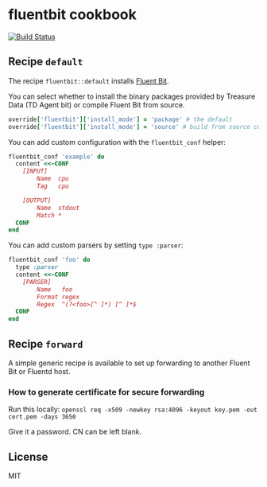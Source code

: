 # fluentbit cookbook

[![Build Status](https://travis-ci.org/infertux/chef-fluentbit.svg?branch=master)](https://travis-ci.org/infertux/chef-fluentbit)

## Recipe `default`

The recipe `fluentbit::default` installs [Fluent Bit](http://fluentbit.io).

You can select whether to install the binary packages provided by Treasure Data (TD Agent bit) or compile Fluent Bit from source.

```ruby
override['fluentbit']['install_mode'] = 'package' # the default
override['fluentbit']['install_mode'] = 'source' # build from source code
```

You can add custom configuration with the `fluentbit_conf` helper:

```ruby
fluentbit_conf 'example' do
  content <<~CONF
    [INPUT]
        Name  cpu
        Tag   cpu

    [OUTPUT]
        Name  stdout
        Match *
  CONF
end
```

You can add custom parsers by setting `type :parser`:

```ruby
fluentbit_conf 'foo' do
  type :parser
  content <<~CONF
    [PARSER]
        Name   foo
        Format regex
        Regex  ^(?<foo>[^ ]*) [^ ]*$
  CONF
end
```

## Recipe `forward`

A simple generic recipe is available to set up forwarding to another Fluent Bit or Fluentd host.

### How to generate certificate for secure forwarding

Run this locally: `openssl req -x509 -newkey rsa:4096 -keyout key.pem -out cert.pem -days 3650`

Give it a password.
CN can be left blank.

## License

MIT
